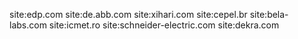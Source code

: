 site:edp.com
site:de.abb.com
site:xihari.com
site:cepel.br
site:bela-labs.com
site:icmet.ro
site:schneider-electric.com
site:dekra.com
